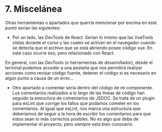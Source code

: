 
# 7. Miscelánea

Otras herramientas o apartados que querría mencionar por encima en este punto serían las siguientes:

-	Por un lado, las DevTools de React. Serían lo mismo que las VueTools vistas durante el curso y las cuales se activan en el navegador cuando se detecta que el archivo que se está abriendo posee código vue. En este caso ocurre eso, pero relacionado con React. 

En general, con las DevTools (o herramientas de desarrollador), desde el terminal podemos acceder a una pestaña que nos permitirá realizar acciones como revisar código fuente, detener el código si es necesario en algún punto a causa de un error…

-	Otro apartado a comentar sería dentro del código de mi componente. Los comentarios realizados a lo largo de las líneas de código han seguido la estructura de comentarios de JSDOC. Se trata de un plugin para esLint que corrige los fallos que podamos cometer en los comentarios. Al igual que esLint, nos marca una estructura que deberíamos de seguir a la hora de escribir los comentarios para que estos sean lo más correctos posibles. No es algo que deba de implementar el proyecto, pero siempre está bien conocerlo.
